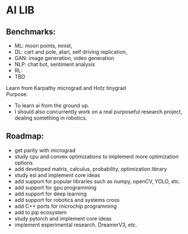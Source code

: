 # AI LIB 

## Benchmarks:  
- ML: moon points, mnist,   
- DL: cart and pole, atari, self driving replication,  
- GAN: image generation, video generation  
- NLP: chat bot, sentiment analysis  
- RL:   
- TBD  

Learn from Karpathy micrograd and Hotz tinygrad  
Purpose:  
- To learn ai from the ground up.  
- I should also concurrently work on a real purposeful research project, dealing something in robotics.  

## Roadmap:  
- get parity with micrograd  
- study cpu and convex optimizations to implement more optimization options  
- add developed matrix, calculus, probability, optimization library  
- study esl and implement core ideas  
- add support for popular libraries such as numpy, openCV, YOLO, etc.  
- add support for gpu programming  
- add support for deep learning  
- add support for robotics and systems cross  
- add C++ ports for microchip programming  
- add to pip ecosystem  
- study pytorch and implement core ideas  
- implement experimental research. DreamerV3, etc.  